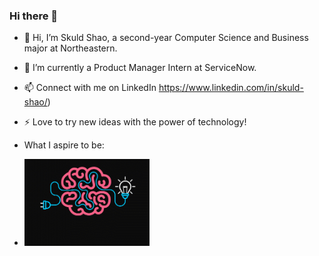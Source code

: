 ### Hi there 👋

<!--
**skuldshao/skuldshao** is a ✨ _special_ ✨ repository because its `README.md` (this file) appears on your GitHub profile.

Here are some ideas to get you started:

- 🔭 I’m currently working on ...
- 🌱 I’m currently learning ...
- 👯 I’m looking to collaborate on ...
- 🤔 I’m looking for help with ...
- 💬 Ask me about ...
- 📫 How to reach me: ...
- 😄 Pronouns: ...
- ⚡ Fun fact: ...
-->

- 👋 Hi, I’m Skuld Shao, a second-year Computer Science and Business major at Northeastern.
- 💼 I’m currently a Product Manager Intern at ServiceNow.
- 📫 Connect with me on LinkedIn https://www.linkedin.com/in/skuld-shao/)

- ⚡ Love to try new ideas with the power of technology!

- What I aspire to be:
- <img src="https://github.com/skuldshao/skuldshao/raw/main/Be_creative.gif" width=200><br>


